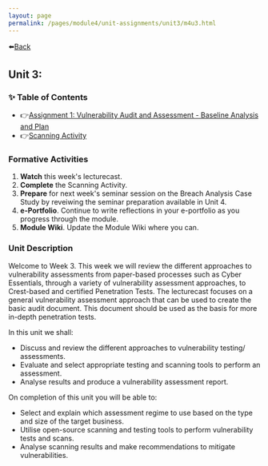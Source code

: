 ```yaml
---
layout: page
permalink: /pages/module4/unit-assignments/unit3/m4u3.html
---
```


⬅️[Back](/pages/module4.html)

## Unit 3: 

### ✨ Table of Contents

- 👉[Assignment 1: Vulnerability Audit and Assessment - Baseline Analysis and Plan](/pages/module4/assignment1/m4a1.html)
- 👉[Scanning Activity](/pages/module4/unit-assignments/unit3/scanning-activity.html)

### Formative Activities

1. **Watch** this week's lecturecast.
2. **Complete** the Scanning Activity.
3. **Prepare** for next week's seminar session on the Breach Analysis Case Study by reveiwing the seminar preparation available in Unit 4.
4. **e-Portfolio**. Continue to write reflections in your e-portfolio as you progress through the module.
5. **Module Wiki**. Update the Module Wiki where you can.

### Unit Description

Welcome to Week 3. This week we will review the different approaches to vulnerability assessments from paper-based processes such as Cyber Essentials, through a variety of vulnerability assessment approaches, to Crest-based and certified Penetration Tests. The lecturecast focuses on a general vulnerability assessment approach that can be used to create the basic audit document. This document should be used as the basis for more in-depth penetration tests.

In this unit we shall:
- Discuss and review the different approaches to vulnerability testing/ assessments.
- Evaluate and select appropriate testing and scanning tools to perform an assessment.
- Analyse results and produce a vulnerability assessment report.

On completion of this unit you will be able to:
- Select and explain which assessment regime to use based on the type and size of the target business.
- Utilise open-source scanning and testing tools to perform vulnerability tests and scans.
- Analyse scanning results and make recommendations to mitigate vulnerabilities.
